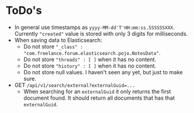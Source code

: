 # ToDo's

- In general use timestamps as `yyyy-MM-dd'T'HH:mm:ss.SSSSSSXXX`. Currently `"created"` value is stored with only 3 digits for milliseconds.
- When saving data to Elasticsearch:
  - Do not store `"_class" : "com.freelance.forum.elasticsearch.pojo.NotesData"`.
  - Do not store `"threads" : [ ]` when it has no content.
  - Do not store `"history" : [ ]` when it has no content.
  - Do not store null values. I haven't seen any yet, but just to make sure.
- GET `/api/v1/search/external?externalGuid=...`
  - When searching for an `externalGuid` it only returns the first document found. It should return all documents that has that `externalGuid`.

